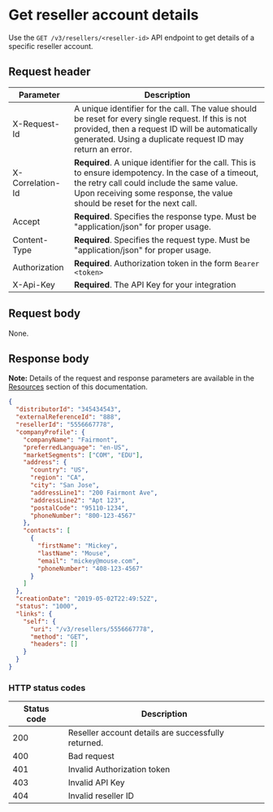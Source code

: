 # Get reseller account details

Use the `GET /v3/resellers/<reseller-id>` API endpoint to get details of a specific reseller account.

## Request header

| Parameter        | Description                                                                                                                                                                                                                      |
|------------------|----------------------------------------------------------------------------------------------------------------------------------------------------------------------------------------------------------------------------------|
| X-Request-Id     | A unique identifier for the call. The value should be reset for every single request. If this is not provided, then a request ID will be automatically generated. Using a duplicate request ID may return an error.              |
| X-Correlation-Id | **Required**. A unique identifier for the call. This is to ensure idempotency. In the case of a timeout, the retry call could include the same value. Upon receiving some response, the value should be reset for the next call. |
| Accept           | **Required**. Specifies the response type. Must be "application/json" for proper usage.                                                                                                                                          |
| Content-Type     | **Required**. Specifies the request type. Must be "application/json" for proper usage.                                                                                                                                           |
| Authorization    | **Required**. Authorization token in the form `Bearer <token>`                                                                                                                                                                   |
| X-Api-Key        | **Required**. The API Key for your integration                                                                                                                                                                                   |

## Request body

None.

## Response body

**Note:** Details of the request and response parameters are available in the [Resources](../references/resources.md#customer-top-level-resource) section of this documentation.

```json
{
  "distributorId": "345434543",
  "externalReferenceId": "888",
  "resellerId": "5556667778",
  "companyProfile": {
    "companyName": "Fairmont",
    "preferredLanguage": "en-US",
    "marketSegments": ["COM", "EDU"],
    "address": {
      "country": "US",
      "region": "CA",
      "city": "San Jose",
      "addressLine1": "200 Fairmont Ave",
      "addressLine2": "Apt 123",
      "postalCode": "95110-1234",
      "phoneNumber": "800-123-4567"
    },
    "contacts": [
      {
        "firstName": "Mickey",
        "lastName": "Mouse",
        "email": "mickey@mouse.com",
        "phoneNumber": "408-123-4567"
      }
    ]
  },
  "creationDate": "2019-05-02T22:49:52Z",
  "status": "1000",
  "links": {
    "self": {
      "uri": "/v3/resellers/5556667778",
      "method": "GET",
      "headers": []
    }
  }
}
```

### HTTP status codes

| Status code | Description                                         |
| ----------- | --------------------------------------------------- |
| 200         | Reseller account details are successfully returned. |
| 400         | Bad request                                         |
| 401         | Invalid Authorization token                         |
| 403         | Invalid API Key                                     |
| 404         | Invalid reseller ID                                 |
